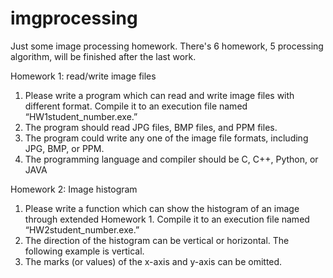 # imgprocessing
Just some image processing homework.
There's 6 homework, 5 processing algorithm, will be finished after the last work.

Homework 1: read/write image files
1.	Please write a program which can read and write image files with different format. Compile it to an execution file named “HW1student_number.exe.”
2.	The program should read JPG files, BMP files, and PPM files.
3.	The program could write any one of the image file formats, including JPG, BMP, or PPM.
4.	The programming language and compiler should be C, C++, Python, or JAVA

Homework 2: Image histogram
1.  Please write a function which can show the histogram of an image through extended Homework 1. Compile it to an execution file named “HW2student_number.exe.”
2.  The direction of the histogram can be vertical or horizontal. The following example is vertical.
3.  The marks (or values) of the x-axis and y-axis can be omitted.
